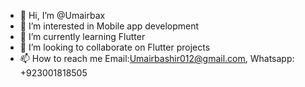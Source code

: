 - 👋 Hi, I’m @Umairbax
- 👀 I’m interested in Mobile app development
- 🌱 I’m currently learning Flutter
- 💞️ I’m looking to collaborate on Flutter projects
- 📫 How to reach me Email:Umairbashir012@gmail.com, Whatsapp: +923001818505

<!---
Umairbax/Umairbax is a ✨ special ✨ repository because its `README.md` (this file) appears on your GitHub profile.
You can click the Preview link to take a look at your changes.
--->
